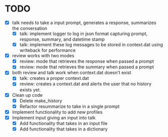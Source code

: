 # TODO

- [x] talk needs to take a input prompt, generates a response, summarizes the conversation
  - [x] talk: implement logger to log in json format capturing prompt, response, summary, and datetime stamp
  - [x] talk: implement these log messages to be stored in context.dat using writeback for performance
- [x] review works with two modes
  - [x] review: mode that retrieves the response when passed a prompt
  - [x] review: mode that retrieves the summary when passed a prompt
- [x] both review and talk work when context.dat doesn't exist
  - [x] talk: creates a proper context.dat
  - [x] review: creates a context.dat and alerts the user that no history exists yet.
- [x] Clean up code
  - [x] Delete make_history
  - [x] Refactor resummarize to take in a single prompt
- [x] Implement functionality to add new profiles
- [x] Implement input giving an input into talk
  - [x] Add functionality that takes in an input file
  - [x] Add functionality that takes in a dictionary